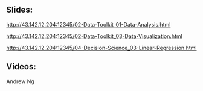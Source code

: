## Slides:

http://43.142.12.204:12345/02-Data-Toolkit_01-Data-Analysis.html

http://43.142.12.204:12345/02-Data-Toolkit_03-Data-Visualization.html

http://43.142.12.204:12345/04-Decision-Science_03-Linear-Regression.html


## Videos:
Andrew Ng